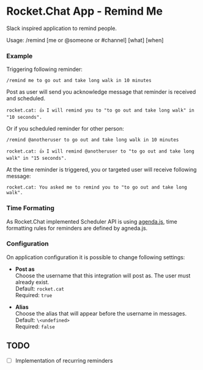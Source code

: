 # Rocket.Chat App - Remind Me

Slack inspired application to remind people. 

Usage: /remind [me or @someone or #channel] [what] [when]

### Example

Triggering following reminder:

```
/remind me to go out and take long walk in 10 minutes
```

Post as user will send you acknowledge message that reminder is received and scheduled.
```
rocket.cat: 👍 I will remind you to "to go out and take long walk" in "10 seconds".
``` 

Or if you scheduled reminder for other person:

```
/remind @anotheruser to go out and take long walk in 10 minutes
```
```
rocket.cat: 👍 I will remind @anotheruser to "to go out and take long walk" in "15 seconds".
```

At the time reminder is triggered, you or targeted user will receive following message:
```
rocket.cat: You asked me to remind you to "to go out and take long walk".
```

### Time Formating

As Rocket.Chat implemented Scheduler API is using [agenda.js](https://github.com/agenda/agenda), 
time formatting rules for reminders are defined by agneda.js.

### Configuration

On application configuration it is possible to change following settings:

- **Post as** <br />
  Choose the username that this integration will post as. The user must already exist.<br />
  Default: `rocket.cat`<br />
  Required: `true`
  
- **Alias** <br />
  Choose the alias that will appear before the username in messages.<br />
  Default: `\<undefined>`<br />
  Required: `false`

## TODO

- [ ] Implementation of recurring reminders
